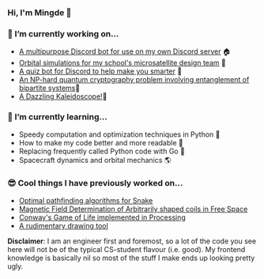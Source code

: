 ### Hi, I'm Mingde 👋

### 🔭 I’m currently working on...
* [A multipurpose Discord bot for use on my own Discord server](https://github.com/itchono/Comrade) 🏠
* [Orbital simulations for my school's microsatellite design team](https://github.com/spacesys-finch/Orbit) 📡
* [A quiz bot for Discord to help make you smarter](https://github.com/micropipette/studybot) 🧠
* [An NP-hard quantum cryptography problem involving entanglement of bipartite systems](https://github.com/itchono/schrodingerscatornot)🎲
* [A Dazzling Kaleidoscope!](https://github.com/mgwg/kaleidoscope)🔭


### 🌱 I’m currently learning...
* Speedy computation and optimization techniques in Python 🐍
* How to make my code better and more readable 📑
* Replacing frequently called Python code with Go 💨
* Spacecraft dynamics and orbital mechanics 🌎

### 😎 Cool things I have previously worked on...
* [Optimal pathfinding algorithms for Snake](https://github.com/itchono/ESC190-snek)
* [Magnetic Field Determination of Arbitrarily shaped coils in Free Space](https://github.com/vuthalab/biot-savart)
* [Conway's Game of Life implemented in Processing](https://github.com/itchono/Conway-GOL)
* [A rudimentary drawing tool](http://mingde.tk/altair/)

**Disclaimer**: I am an engineer first and foremost, so a lot of the code you see here will not be of the typical CS-student flavour (i.e. good). My frontend knowledge is basically nil so most of the stuff I make ends up looking pretty ugly.
